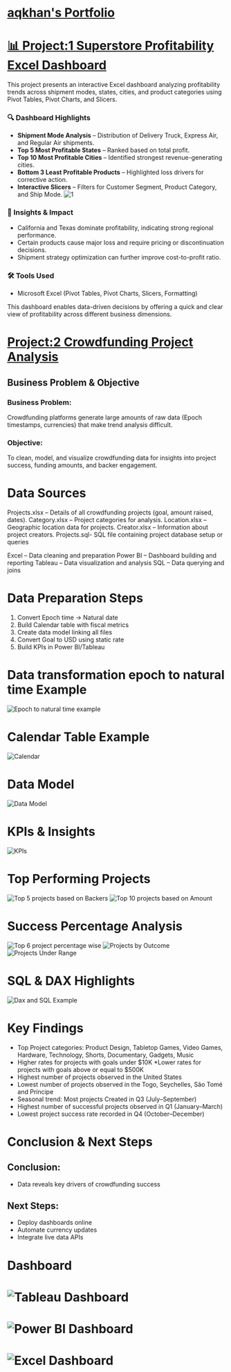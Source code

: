 # [aqkhan's Portfolio](https://github.com/aqkhanhope-DA/Aqkhan-s-Portfolio)
# [📊 Project:1 Superstore Profitability Excel Dashboard](https://github.com/aqkhanhope-DA/Aqkhan-s-Portfolio?tab=readme-ov-file) 

This project presents an interactive Excel dashboard analyzing profitability trends across shipment modes, states, cities, and product categories using Pivot Tables, Pivot Charts, and Slicers.

### 🔍 Dashboard Highlights
- **Shipment Mode Analysis** – Distribution of Delivery Truck, Express Air, and Regular Air shipments.
- **Top 5 Most Profitable States** – Ranked based on total profit.
- **Top 10 Most Profitable Cities** – Identified strongest revenue-generating cities.
- **Bottom 3 Least Profitable Products** – Highlighted loss drivers for corrective action.
- **Interactive Slicers** – Filters for Customer Segment, Product Category, and Ship Mode.
  ![1](Superstore_Dashboard.png)

### 🧾 Insights & Impact
- California and Texas dominate profitability, indicating strong regional performance.
- Certain products cause major loss and require pricing or discontinuation decisions.
- Shipment strategy optimization can further improve cost-to-profit ratio.

### 🛠 Tools Used
- Microsoft Excel (Pivot Tables, Pivot Charts, Slicers, Formatting)

This dashboard enables data-driven decisions by offering a quick and clear view of profitability across different business dimensions.

# [Project:2 Crowdfunding Project Analysis]()

## Business Problem & Objective
### Business Problem:
Crowdfunding platforms generate large amounts of raw data (Epoch timestamps, currencies) that make trend analysis difficult.

### Objective:
To clean, model, and visualize crowdfunding data for insights into project success, funding amounts, and backer engagement.

# Data Sources
Projects.xlsx – Details of all crowdfunding projects (goal, amount raised, dates).
Category.xlsx – Project categories for analysis.
Location.xlsx – Geographic location data for projects.
Creator.xlsx – Information about project creators.
Projects.sql- SQL file containing project database setup or queries

Excel – Data cleaning and preparation
Power BI – Dashboard building and reporting
Tableau – Data visualization and analysis
SQL – Data querying and joins

# Data Preparation Steps
1. Convert Epoch time → Natural date
2. Build Calendar table with fiscal metrics
3. Create data model linking all files
4. Convert Goal to USD using static rate
5. Build KPIs in Power BI/Tableau

# Data transformation epoch to natural time Example
![Epoch to natural time example](cal_Example.png)

# Calendar Table Example
![Calendar](calendar_example.png)

# Data Model
![Data Model](Data_model.png)

# KPIs & Insights
![KPIs](KPIs.png)

# Top Performing Projects
![Top 5 projects based on Backers ](Top5.png) ![Top 10 projects based on Amount](Top10.png)
# Success Percentage Analysis
![Top 6 project percentage wise](Outcome.png)
![Projects by Outcome](Outcome.png)
![Projects Under Range](Range.png)
# SQL & DAX Highlights
![Dax and SQL Example](DAX.png)
# Key Findings
* Top Project categories: Product Design, Tabletop Games, Video Games, Hardware, Technology, Shorts, Documentary, Gadgets, Music
* Higher rates for projects with goals under $10K
*Lower rates for projects with goals above or equal to $500K
* Highest number of projects observed in the United States
* Lowest number of projects observed in the Togo, Seychelles, São Tomé and Príncipe
* Seasonal trend: Most projects Created in Q3 (July–September)
* Highest number of successful projects observed in Q1 (January–March)
* Lowest project success rate recorded in Q4 (October–December)

# Conclusion & Next Steps

## Conclusion:
* Data reveals key drivers of crowdfunding success
## Next Steps:
* Deploy dashboards online
* Automate currency updates
* Integrate live data APIs
# Dashboard

# ![Tableau Dashboard](tab_dash.png)




# ![Power BI Dashboard](power_Dash.png)





# ![Excel Dashboard](Excel_Dash.png)
















